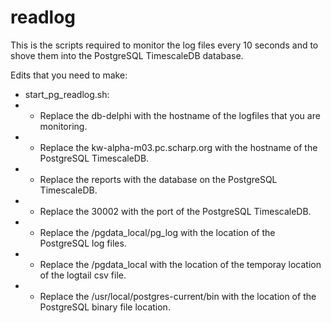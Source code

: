 # readlog
This is the scripts required to monitor the log files every 10 seconds and to shove them into the PostgreSQL TimescaleDB database.

Edits that you need to make:
* start_pg_readlog.sh:
* * Replace the db-delphi with the hostname of the logfiles that you are monitoring.
* * Replace the kw-alpha-m03.pc.scharp.org with the hostname of the PostgreSQL TimescaleDB.
* * Replace the reports with the database on the PostgreSQL TimescaleDB.
* * Replace the 30002 with the port of the PostgreSQL TimescaleDB.
* * Replace the /pgdata_local/pg_log with the location of the PostgreSQL log files.
* * Replace the /pgdata_local with the location of the temporay location of the logtail csv file.
* * Replace the /usr/local/postgres-current/bin with the location of the PostgreSQL binary file location.
